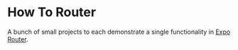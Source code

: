 # How To Router

A bunch of small projects to each demonstrate a single functionality in [Expo Router](https://docs.expo.dev/router/introduction/). 
